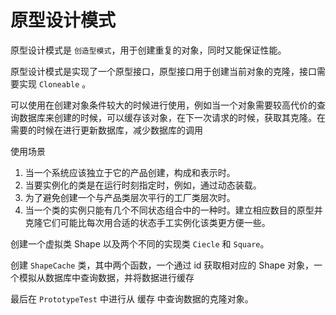 # 原型设计模式

原型设计模式是 `创造型模式`，用于创建重复的对象，同时又能保证性能。

原型设计模式是实现了一个原型接口，原型接口用于创建当前对象的克隆，接口需要实现 `Cloneable` 。

可以使用在创建对象条件较大的时候进行使用，例如当一个对象需要较高代价的查询数据库来创建的时候，可以缓存该对象，在下一次请求的时候，获取其克隆。在需要的时候在进行更新数据库，减少数据库的调用

  使用场景
  1. 当一个系统应该独立于它的产品创建，构成和表示时。
  2. 当要实例化的类是在运行时刻指定时，例如，通过动态装载。
  3. 为了避免创建一个与产品类层次平行的工厂类层次时。
  4. 当一个类的实例只能有几个不同状态组合中的一种时。建立相应数目的原型并克隆它们可能比每次用合适的状态手工实例化该类更方便一些。

创建一个虚拟类 Shape 以及两个不同的实现类 `Ciecle` 和 `Square`。

创建 `ShapeCache` 类，其中两个函数，一个通过 id 获取相对应的 Shape 对象，一个模拟从数据库中查询数据，并将数据进行缓存

最后在 `PrototypeTest` 中进行从 缓存 中查询数据的克隆对象。